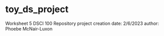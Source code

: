 # toy_ds_project
Worksheet 5 DSCI 100 Repository
project creation date: 2/6/2023
author: Phoebe McNair-Luxon
